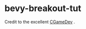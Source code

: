 # bevy-breakout-tut
Credit to the excellent [CGameDev](https://www.youtube.com/watch?v=E9SzRc9HkOg)
.
